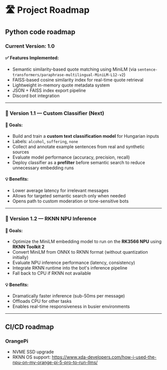 # 🛣️ Project Roadmap

## Python code roadmap

### Current Version: 1.0

#### ✅ Features Implemented:
- Semantic similarity-based quote matching using MiniLM (via `sentence-transformers/paraphrase-multilingual-MiniLM-L12-v2`)
- FAISS-based cosine similarity index for real-time quote retrieval
- Lightweight in-memory quote metadata system
- JSON + FAISS index export pipeline
- Discord bot integration

---

### 📌 Version 1.1 — Custom Classifier (Next)

#### 🎯 Goals:
- Build and train a **custom text classification model** for Hungarian inputs
- Labels: `alcohol`, `suffering`, `none`
- Collect and annotate example sentences from real and synthetic sources
- Evaluate model performance (accuracy, precision, recall)
- Deploy classifier as a **prefilter** before semantic search to reduce unnecessary embedding runs

#### 💡 Benefits:
- Lower average latency for irrelevant messages
- Allows for targeted semantic search only when needed
- Opens path to custom moderation or tone-sensitive bots

---

### 📌 Version 1.2 — RKNN NPU Inference

#### 🎯 Goals:
- Optimize the MiniLM embedding model to run on the **RK3566 NPU** using **RKNN Toolkit 2**
- Convert MiniLM from ONNX to RKNN format (without quantization initially)
- Evaluate NPU inference performance (latency, consistency)
- Integrate RKNN runtime into the bot's inference pipeline
- Fall back to CPU if RKNN not available

#### 💡 Benefits:
- Dramatically faster inference (sub-50ms per message)
- Offloads CPU for other tasks
- Enables real-time responsiveness in busier environments

---

## CI/CD roadmap

### OrangePi
- NVME SSD upgrade
- RKNN OS support: https://www.xda-developers.com/how-i-used-the-npu-on-my-orange-pi-5-pro-to-run-llms/
